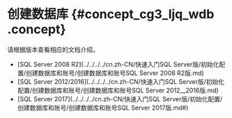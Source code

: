 # 创建数据库 {#concept_cg3_ljq_wdb .concept}

请根据版本查看相应的文档介绍。

-   [SQL Server 2008 R2](../../../../cn.zh-CN/快速入门SQL Server版/初始化配置/创建数据库和账号/创建数据库和账号SQL Server 2008 R2版.md)
-   [SQL Server 2012/2016](../../../../cn.zh-CN/快速入门SQL Server版/初始化配置/创建数据库和账号/创建数据库和账号SQL Server 2012__2016版.md)
-   [SQL Server 2017](../../../../cn.zh-CN/快速入门SQL Server版/初始化配置/创建数据库和账号/创建数据库和账号SQL Server 2017版.md#)

